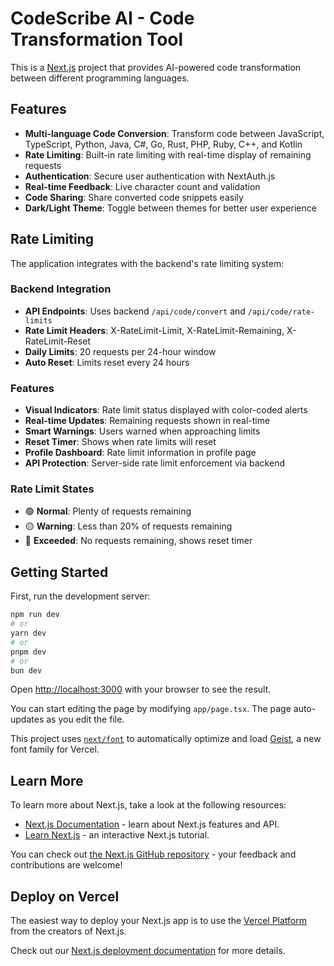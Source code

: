 # CodeScribe AI - Code Transformation Tool

This is a [Next.js](https://nextjs.org) project that provides AI-powered code transformation between different programming languages.

## Features

- **Multi-language Code Conversion**: Transform code between JavaScript, TypeScript, Python, Java, C#, Go, Rust, PHP, Ruby, C++, and Kotlin
- **Rate Limiting**: Built-in rate limiting with real-time display of remaining requests
- **Authentication**: Secure user authentication with NextAuth.js
- **Real-time Feedback**: Live character count and validation
- **Code Sharing**: Share converted code snippets easily
- **Dark/Light Theme**: Toggle between themes for better user experience

## Rate Limiting

The application integrates with the backend's rate limiting system:

### **Backend Integration**
- **API Endpoints**: Uses backend `/api/code/convert` and `/api/code/rate-limits`
- **Rate Limit Headers**: X-RateLimit-Limit, X-RateLimit-Remaining, X-RateLimit-Reset
- **Daily Limits**: 20 requests per 24-hour window
- **Auto Reset**: Limits reset every 24 hours

### **Features**
- **Visual Indicators**: Rate limit status displayed with color-coded alerts
- **Real-time Updates**: Remaining requests shown in real-time
- **Smart Warnings**: Users warned when approaching limits
- **Reset Timer**: Shows when rate limits will reset
- **Profile Dashboard**: Rate limit information in profile page
- **API Protection**: Server-side rate limit enforcement via backend

### **Rate Limit States**
- 🟢 **Normal**: Plenty of requests remaining
- 🟡 **Warning**: Less than 20% of requests remaining  
- 🔴 **Exceeded**: No requests remaining, shows reset timer

## Getting Started

First, run the development server:

```bash
npm run dev
# or
yarn dev
# or
pnpm dev
# or
bun dev
```

Open [http://localhost:3000](http://localhost:3000) with your browser to see the result.

You can start editing the page by modifying `app/page.tsx`. The page auto-updates as you edit the file.

This project uses [`next/font`](https://nextjs.org/docs/app/building-your-application/optimizing/fonts) to automatically optimize and load [Geist](https://vercel.com/font), a new font family for Vercel.

## Learn More

To learn more about Next.js, take a look at the following resources:

- [Next.js Documentation](https://nextjs.org/docs) - learn about Next.js features and API.
- [Learn Next.js](https://nextjs.org/learn) - an interactive Next.js tutorial.

You can check out [the Next.js GitHub repository](https://github.com/vercel/next.js) - your feedback and contributions are welcome!

## Deploy on Vercel

The easiest way to deploy your Next.js app is to use the [Vercel Platform](https://vercel.com/new?utm_medium=default-template&filter=next.js&utm_source=create-next-app&utm_campaign=create-next-app-readme) from the creators of Next.js.

Check out our [Next.js deployment documentation](https://nextjs.org/docs/app/building-your-application/deploying) for more details.
